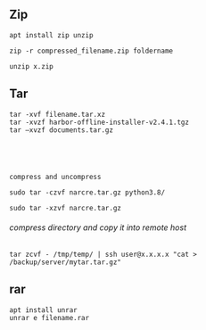 ## Zip
```
apt install zip unzip

zip -r compressed_filename.zip foldername
```

```
unzip x.zip
```

## Tar
```
tar -xvf filename.tar.xz
tar -xvzf harbor-offline-installer-v2.4.1.tgz
tar –xvzf documents.tar.gz





compress and uncompress

sudo tar -czvf narcre.tar.gz python3.8/

sudo tar -xzvf narcre.tar.gz 
```
###### compress directory and copy it into remote host
```
tar zcvf - /tmp/temp/ | ssh user@x.x.x.x "cat > /backup/server/mytar.tar.gz"
```

## rar
```
apt install unrar
unrar e filename.rar

```
